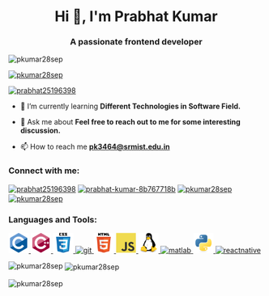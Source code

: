 
<h1 align="center">Hi 👋, I'm Prabhat Kumar</h1>
<h3 align="center">A passionate frontend developer</h3>

<p align="left"> <img src="https://komarev.com/ghpvc/?username=pkumar28sep&label=Profile%20views&color=0e75b6&style=flat" alt="pkumar28sep" /> </p>

<p align="left"> <a href="https://github.com/ryo-ma/github-profile-trophy"><img src="https://github-profile-trophy.vercel.app/?username=pkumar28sep" alt="pkumar28sep" /></a> </p>

<p align="left"> <a href="https://twitter.com/prabhat25196398" target="blank"><img src="https://img.shields.io/twitter/follow/prabhat25196398?logo=twitter&style=for-the-badge" alt="prabhat25196398" /></a> </p>

- 🌱 I’m currently learning **Different Technologies in Software Field.**

- 💬 Ask me about **Feel free to reach out to me for some interesting discussion.**

- 📫 How to reach me **pk3464@srmist.edu.in**

<h3 align="left">Connect with me:</h3>
<p align="left">
<a href="https://twitter.com/prabhat25196398" target="blank"><img align="center" src="https://raw.githubusercontent.com/rahuldkjain/github-profile-readme-generator/master/src/images/icons/Social/twitter.svg" alt="prabhat25196398" height="30" width="40" /></a>
<a href="https://linkedin.com/in/prabhat-kumar-8b767718b" target="blank"><img align="center" src="https://raw.githubusercontent.com/rahuldkjain/github-profile-readme-generator/master/src/images/icons/Social/linked-in-alt.svg" alt="prabhat-kumar-8b767718b" height="30" width="40" /></a>
<a href="https://www.leetcode.com/pkumar28sep" target="blank"><img align="center" src="https://raw.githubusercontent.com/rahuldkjain/github-profile-readme-generator/master/src/images/icons/Social/leet-code.svg" alt="pkumar28sep" height="30" width="40" /></a>
<a href="https://auth.geeksforgeeks.org/user/pkumar28sep" target="blank"><img align="center" src="https://raw.githubusercontent.com/rahuldkjain/github-profile-readme-generator/master/src/images/icons/Social/geeks-for-geeks.svg" alt="pkumar28sep" height="30" width="40" /></a>
</p>

<h3 align="left">Languages and Tools:</h3>
<p align="left"> <a href="https://www.cprogramming.com/" target="_blank"> <img src="https://raw.githubusercontent.com/devicons/devicon/master/icons/c/c-original.svg" alt="c" width="40" height="40"/> </a> <a href="https://www.w3schools.com/cpp/" target="_blank"> <img src="https://raw.githubusercontent.com/devicons/devicon/master/icons/cplusplus/cplusplus-original.svg" alt="cplusplus" width="40" height="40"/> </a> <a href="https://www.w3schools.com/css/" target="_blank"> <img src="https://raw.githubusercontent.com/devicons/devicon/master/icons/css3/css3-original-wordmark.svg" alt="css3" width="40" height="40"/> </a> <a href="https://git-scm.com/" target="_blank"> <img src="https://www.vectorlogo.zone/logos/git-scm/git-scm-icon.svg" alt="git" width="40" height="40"/> </a> <a href="https://www.w3.org/html/" target="_blank"> <img src="https://raw.githubusercontent.com/devicons/devicon/master/icons/html5/html5-original-wordmark.svg" alt="html5" width="40" height="40"/> </a> <a href="https://developer.mozilla.org/en-US/docs/Web/JavaScript" target="_blank"> <img src="https://raw.githubusercontent.com/devicons/devicon/master/icons/javascript/javascript-original.svg" alt="javascript" width="40" height="40"/> </a> <a href="https://www.linux.org/" target="_blank"> <img src="https://raw.githubusercontent.com/devicons/devicon/master/icons/linux/linux-original.svg" alt="linux" width="40" height="40"/> </a> <a href="https://www.mathworks.com/" target="_blank"> <img src="https://upload.wikimedia.org/wikipedia/commons/2/21/Matlab_Logo.png" alt="matlab" width="40" height="40"/> </a> <a href="https://www.python.org" target="_blank"> <img src="https://raw.githubusercontent.com/devicons/devicon/master/icons/python/python-original.svg" alt="python" width="40" height="40"/> </a> <a href="https://reactnative.dev/" target="_blank"> <img src="https://reactnative.dev/img/header_logo.svg" alt="reactnative" width="40" height="40"/> </a> </p>

<p><img align="left" src="https://github-readme-stats.vercel.app/api/top-langs?username=pkumar28sep&show_icons=true&locale=en&layout=compact" alt="pkumar28sep" /></p>

<p>&nbsp;<img align="center" src="https://github-readme-stats.vercel.app/api?username=pkumar28sep&show_icons=true&locale=en" alt="pkumar28sep" /></p>

<p><img align="center" src="https://github-readme-streak-stats.herokuapp.com/?user=pkumar28sep&" alt="pkumar28sep" /></p>
